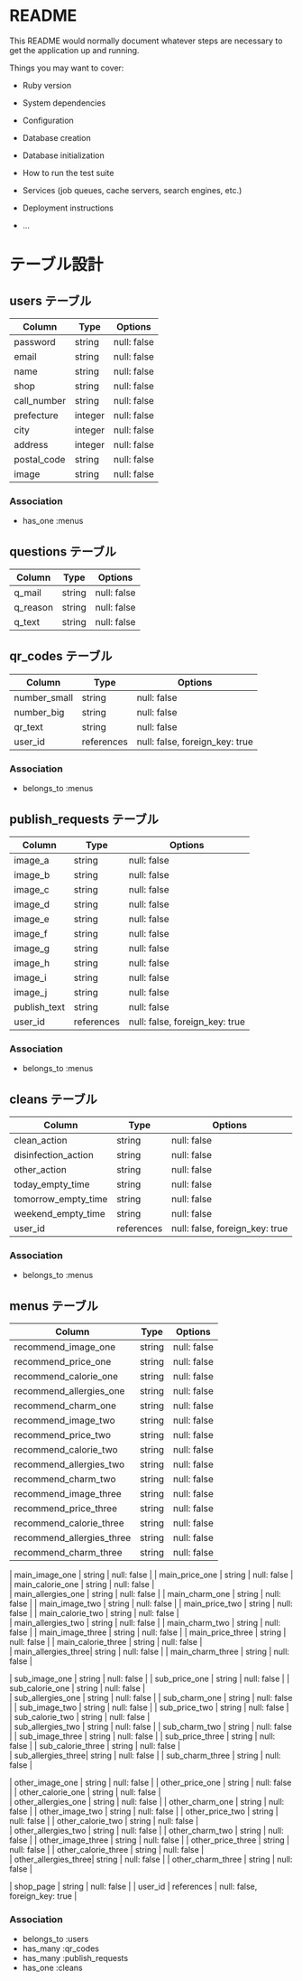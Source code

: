 # README

This README would normally document whatever steps are necessary to get the
application up and running.

Things you may want to cover:

* Ruby version

* System dependencies

* Configuration

* Database creation

* Database initialization

* How to run the test suite

* Services (job queues, cache servers, search engines, etc.)

* Deployment instructions

* ...





# テーブル設計

## users テーブル

| Column       | Type        | Options     |
| ----------   | ----------- | ----------  |
| password     | string      | null: false |
| email        | string      | null: false |
| name         | string      | null: false |
| shop         | string      | null: false |
| call_number  | string      | null: false |
| prefecture   | integer     | null: false |
| city         | integer     | null: false |
| address      | integer     | null: false |
| postal_code  | string      | null: false |
| image        | string      | null: false |

### Association
- has_one :menus



## questions テーブル

| Column       | Type        | Options     |
| ----------   | ----------- | ----------  |
| q_mail       | string      | null: false |
| q_reason     | string      | null: false | 
| q_text       | string      | null: false |  






## qr_codes テーブル

| Column       | Type        | Options     |
| ----------   | ----------- | ----------  |
| number_small | string      | null: false |
| number_big   | string      | null: false | 
| qr_text      | string      | null: false |  
| user_id      | references   | null: false, foreign_key: true |

### Association
- belongs_to  :menus



## publish_requests テーブル

| Column       | Type        | Options     |
| ----------   | ----------- | ----------  |
| image_a      | string      | null: false |
| image_b      | string      | null: false | 
| image_c      | string      | null: false |  
| image_d      | string      | null: false |
| image_e      | string      | null: false | 
| image_f      | string      | null: false |  
| image_g      | string      | null: false |
| image_h      | string      | null: false | 
| image_i      | string      | null: false |
| image_j      | string      | null: false | 
| publish_text | string      | null: false |  
| user_id      | references   | null: false, foreign_key: true |

### Association
- belongs_to :menus



## cleans テーブル

| Column              | Type        | Options     |
| ----------          | ----------- | ----------  |
| clean_action        | string      | null: false |
| disinfection_action | string      | null: false | 
| other_action        | string      | null: false |  
| today_empty_time    | string      | null: false |
| tomorrow_empty_time | string      | null: false | 
| weekend_empty_time  | string      | null: false |  
| user_id             | references  | null: false, foreign_key: true |

### Association
- belongs_to  :menus





## menus テーブル

| Column                   | Type        | Options     |
| ----------               | ----------- | ----------  |
| recommend_image_one      | string      | null: false |
| recommend_price_one      | string      | null: false | 
| recommend_calorie_one    | string      | null: false |  
| recommend_allergies_one  | string      | null: false |
| recommend_charm_one      | string      | null: false | 
| recommend_image_two      | string      | null: false |
| recommend_price_two      | string      | null: false | 
| recommend_calorie_two    | string      | null: false |  
| recommend_allergies_two  | string      | null: false |
| recommend_charm_two      | string      | null: false | 
| recommend_image_three    | string      | null: false |
| recommend_price_three    | string      | null: false | 
| recommend_calorie_three  | string      | null: false |  
| recommend_allergies_three| string      | null: false |
| recommend_charm_three    | string      | null: false | 

| main_image_one      | string      | null: false |
| main_price_one      | string      | null: false | 
| main_calorie_one    | string      | null: false |  
| main_allergies_one  | string      | null: false |
| main_charm_one      | string      | null: false | 
| main_image_two      | string      | null: false |
| main_price_two      | string      | null: false | 
| main_calorie_two    | string      | null: false |  
| main_allergies_two  | string      | null: false |
| main_charm_two      | string      | null: false | 
| main_image_three    | string      | null: false |
| main_price_three    | string      | null: false | 
| main_calorie_three  | string      | null: false |  
| main_allergies_three| string      | null: false |
| main_charm_three    | string      | null: false | 

| sub_image_one      | string      | null: false |
| sub_price_one      | string      | null: false | 
| sub_calorie_one    | string      | null: false |  
| sub_allergies_one  | string      | null: false |
| sub_charm_one      | string      | null: false | 
| sub_image_two      | string      | null: false |
| sub_price_two      | string      | null: false | 
| sub_calorie_two    | string      | null: false |  
| sub_allergies_two  | string      | null: false |
| sub_charm_two      | string      | null: false | 
| sub_image_three    | string      | null: false |
| sub_price_three    | string      | null: false | 
| sub_calorie_three  | string      | null: false |  
| sub_allergies_three| string      | null: false |
| sub_charm_three    | string      | null: false | 

| other_image_one      | string      | null: false |
| other_price_one      | string      | null: false | 
| other_calorie_one    | string      | null: false |  
| other_allergies_one  | string      | null: false |
| other_charm_one      | string      | null: false | 
| other_image_two      | string      | null: false |
| other_price_two      | string      | null: false | 
| other_calorie_two    | string      | null: false |  
| other_allergies_two  | string      | null: false |
| other_charm_two      | string      | null: false | 
| other_image_three    | string      | null: false |
| other_price_three    | string      | null: false | 
| other_calorie_three  | string      | null: false |  
| other_allergies_three| string      | null: false |
| other_charm_three    | string      | null: false | 

| shop_page            | string      | null: false |
| user_id              | references  | null: false, foreign_key: true |

### Association
- belongs_to  :users
- has_many    :qr_codes
- has_many    :publish_requests
- has_one     :cleans